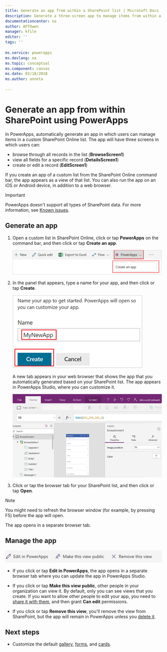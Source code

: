 ```yaml
---
title: Generate an app from within a SharePoint list | Microsoft Docs
description: Generate a three-screen app to manage items from within a SharePoint list, whether the site is on-premises or in the cloud.
documentationcenter: na
author: AFTOwen
manager: kfile
editor: ''
tags: ''

ms.service: powerapps
ms.devlang: na
ms.topic: conceptual
ms.component: canvas
ms.date: 03/18/2018
ms.author: anneta

---
```

# Generate an app from within SharePoint using PowerApps

In PowerApps, automatically generate an app in which users can manage items in a custom SharePoint Online list. The app will have three screens in which users can:

* browse through all records in the list (**BrowseScreen1**)
* view all fields for a specific record (**DetailsScreen1**)
* create or edit a record (**EditScreen1**)

If you create an app of a custom list from the SharePoint Online command bar, the app appears as a view of that list. You can also run the app on an iOS or Android device, in addition to a web browser.

> [!IMPORTANT]
> PowerApps doesn't support all types of SharePoint data. For more information, see [Known issues](connections/connection-sharepoint-online.md#known-issues).

## Generate an app
1. Open a custom list in SharePoint Online, click or tap **PowerApps** on the command bar, and then click or tap **Create an app**.

    ![Create an app](./media/generate-app-from-sharepoint-list-interface/generate-new-app.png)

2. In the panel that appears, type a name for your app, and then click or tap **Create**.

    ![Name the app](./media/generate-app-from-sharepoint-list-interface/app-name.png)

    A new tab appears in your web browser that shows the app that you automatically generated based on your SharePoint list. The app appears in PowerApps Studio, where you can customize it.

    ![Default app](./media/generate-app-from-sharepoint-list-interface/default-app.png)  
3. Click or tap the browser tab for your SharePoint list, and then click or tap **Open**.

> [!NOTE]
> You might need to refresh the browser window (for example, by pressing F5) before the app will open.

The app opens in a separate browser tab.

## Manage the app
![Command bar](./media/generate-app-from-sharepoint-list-interface/command-bar.png)

* If you click or tap **Edit in PowerApps**, the app opens in a separate browser tab where you can update the app in PowerApps Studio.

* If you click or tap **Make this view public**, other people in your organization can view it. By default, only you can see views that you create. If you want to allow other people to edit your app, you need to [share it with them](share-app.md), and then grant **Can edit** permissions.

* If you click or tap **Remove this view**, you'll remove the view from SharePoint, but the app will remain in PowerApps unless you [delete it](delete-app.md).

## Next steps
* Customize the default [gallery](customize-layout-sharepoint.md), [forms](customize-forms-sharepoint.md), and [cards](customize-card.md).
